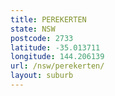 ```yaml
---
title: PEREKERTEN
state: NSW
postcode: 2733
latitude: -35.013711
longitude: 144.206139
url: /nsw/perekerten/
layout: suburb
---
```

